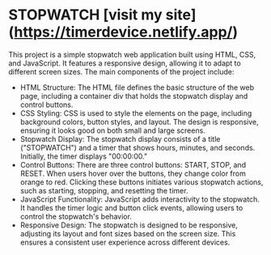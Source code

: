 # STOPWATCH [visit my site] (https://timerdevice.netlify.app/)
This project is a simple stopwatch web application built using HTML, CSS, and JavaScript. It features a responsive design, allowing it to adapt to different screen sizes. The main components of the project include:

+ HTML Structure: The HTML file defines the basic structure of the web page, including a container div that holds the stopwatch display and control buttons.
+ CSS Styling: CSS is used to style the elements on the page, including background colors, button styles, and layout. The design is responsive, ensuring it looks good on both small and large screens.
+ Stopwatch Display: The stopwatch display consists of a title ("STOPWATCH") and a timer that shows hours, minutes, and seconds. Initially, the timer displays "00:00:00."
+ Control Buttons: There are three control buttons: START, STOP, and RESET. When users hover over the buttons, they change color from orange to red. Clicking these buttons initiates various stopwatch actions, such 
  as starting, stopping, and resetting the timer.
+ JavaScript Functionality: JavaScript adds interactivity to the stopwatch. It handles the timer logic and button click events, allowing users to control the stopwatch's behavior.
+ Responsive Design: The stopwatch is designed to be responsive, adjusting its layout and font sizes based on the screen size. This ensures a consistent user experience across different devices.

